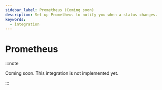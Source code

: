 ```yaml
---
sidebar_label: Prometheus (Coming soon)
description: Set up Prometheus to notify you when a status changes.
keywords:
  - integration
---
```


# Prometheus

:::note

Coming soon. This integration is not implemented yet.

:::
